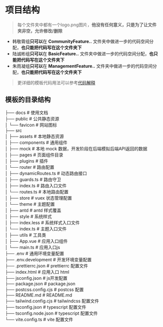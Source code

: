 # 项目结构
> 每个文件夹中都有一个logo.png图片，**他没有任何意义，只是为了让文件夹非空，允许修改/删除**

- 韩敬霄组**只可以**在 **CommunityFeature..** 文件夹中做进一步的代码空间分配，**也只能把代码写在这个文件夹下**
- 陆诚彬组**只可以**在 **BasicFeature..** 文件夹中做进一步的代码空间分配，**也只能把代码写在这个文件夹下**  
- 朱雨凝组**只可以**在 **ManagementFeature..** 文件夹中做进一步的代码空间分配，**也只能把代码写在这个文件夹下**  

> 更详细的模板代码用法可以参考[代码解释](https://docs.stepin-template.pages.dev/)
## 模板的目录结构
├── docs                                      # 使用文档  
├── public                                    # 公共静态资源  
│   └── favicon                               # 网站图标  
├── src  
│   ├── assets                                # 本地静态资源  
│   ├── components                            # 通用组件  
│   ├── mock                                  # 本地 mock 数据，开发阶段在后端模拟后端API返回的数据  
│   ├── pages                                 # 页面组件目录  
│   ├── plugins                               # 插件  
│   └── router                                # 路由配置  
│       ├── dynamicRoutes.ts                  # 动态路由接口  
│       ├── guards.ts                         # 路由守卫  
│       ├── index.ts                          # 路由入口文件  
│       └── routes.ts                         # 本地路由配置  
│   ├── store                                 # vuex 状态管理配置  
│   └── theme                                 # 主题配置   
│       ├── antd                              # antd 样式覆盖  
│       ├── style                             # 系统样式  
│       ├── index.less                        # 系统样式入口文件  
│       └── index.ts                          # 主题入口文件  
│   ├── utils                                 # 工具类  
│   ├── App.vue                               # 应用入口组件  
│   └── main.ts                               # 应用入口js  
├── .env                                      # 通用环境变量配置  
├── .env.development                          # 开发环境变量配置  
├── .prettierrc.json                          # prettierrc 配置文件  
├── index.html                                # 应用入口 html   
├── jsconfig.json                             # js开发配置  
├── package.json                              # package.json   
├── postcss.config.cjs                        # postcss 配置  
├── README.md                                 # README.md  
├── tailwind.config.cjs                       # tailwindcss 配置文件  
├── tsconfig.json                             # typescript 配置文件  
├── tsconfig.node.json                        # typescript 配置文件  
└── vite.config.ts                            # vite 配置文件  

